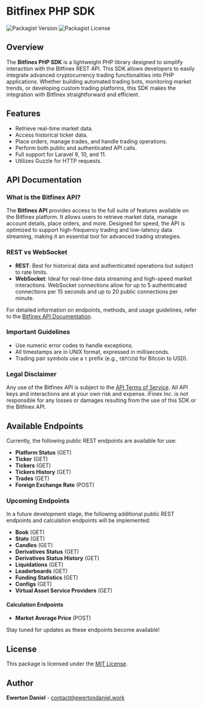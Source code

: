 # Bitfinex PHP SDK

![Packagist Version](https://img.shields.io/packagist/v/ewertondaniel/bitfinex-php-sdk)
![Packagist License](https://img.shields.io/packagist/l/ewertondaniel/bitfinex-php-sdk)

## Overview

The **Bitfinex PHP SDK** is a lightweight PHP library designed to simplify interaction with the Bitfinex REST API. This SDK allows developers to easily integrate advanced cryptocurrency trading functionalities into PHP applications. Whether building automated trading bots, monitoring market trends, or developing custom trading platforms, this SDK makes the integration with Bitfinex straightforward and efficient.

## Features

- Retrieve real-time market data.
- Access historical ticker data.
- Place orders, manage trades, and handle trading operations.
- Perform both public and authenticated API calls.
- Full support for Laravel 9, 10, and 11.
- Utilizes Guzzle for HTTP requests.

## API Documentation

### What is the Bitfinex API?

The **Bitfinex API** provides access to the full suite of features available on the Bitfinex platform. It allows users to retrieve market data, manage account details, place orders, and more. Designed for speed, the API is optimized to support high-frequency trading and low-latency data streaming, making it an essential tool for advanced trading strategies.

### REST vs WebSocket

- **REST**: Best for historical data and authenticated operations but subject to rate limits.
- **WebSocket**: Ideal for real-time data streaming and high-speed market interactions. WebSocket connections allow for up to 5 authenticated connections per 15 seconds and up to 20 public connections per minute.

For detailed information on endpoints, methods, and usage guidelines, refer to the [Bitfinex API Documentation](https://docs.bitfinex.com/).

### Important Guidelines

- Use numeric error codes to handle exceptions.
- All timestamps are in UNIX format, expressed in milliseconds.
- Trading pair symbols use a `t` prefix (e.g., `tBTCUSD` for Bitcoin to USD).

### Legal Disclaimer

Any use of the Bitfinex API is subject to the [API Terms of Service](https://www.bitfinex.com/legal/api). All API keys and interactions are at your own risk and expense. iFinex Inc. is not responsible for any losses or damages resulting from the use of this SDK or the Bitfinex API.

## Available Endpoints

Currently, the following public REST endpoints are available for use:

- **Platform Status** (GET)
- **Ticker** (GET)
- **Tickers** (GET)
- **Tickers History** (GET)
- **Trades** (GET)
- **Foreign Exchange Rate** (POST)

### Upcoming Endpoints

In a future development stage, the following additional public REST endpoints and calculation endpoints will be implemented:

- **Book** (GET)
- **Stats** (GET)
- **Candles** (GET)
- **Derivatives Status** (GET)
- **Derivatives Status History** (GET)
- **Liquidations** (GET)
- **Leaderboards** (GET)
- **Funding Statistics** (GET)
- **Configs** (GET)
- **Virtual Asset Service Providers** (GET)

#### Calculation Endpoints

- **Market Average Price** (POST)

Stay tuned for updates as these endpoints become available!

## License

This package is licensed under the [MIT License](LICENSE).

## Author

**Ewerton Daniel** - [contact@ewertondaniel.work](mailto:github@ewertondaniel.work)
